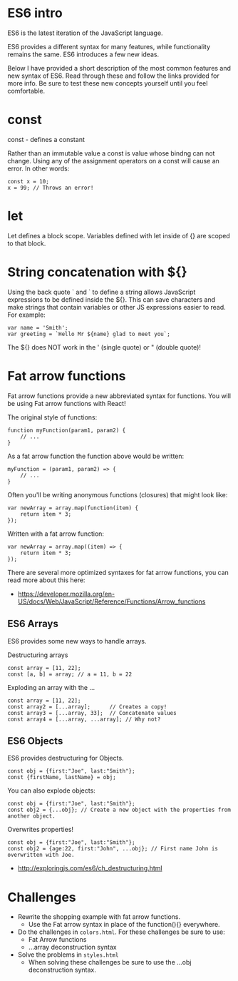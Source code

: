 # ES6 intro

ES6 is the latest iteration of the JavaScript language. 

ES6 provides a different syntax for many features, while functionality remains 
the same. ES6 introduces a few new ideas. 

Below I have provided a short description of the most common features and new syntax of
ES6. Read through these and follow the links provided for more info. Be sure to test 
these new concepts yourself until you feel comfortable. 

# const

const - defines a constant

Rather than an immutable value a const is value whose bindng can not change. 
Using any of the assignment operators on a const will cause an error. In 
other words: 

```
const x = 10;
x = 99; // Throws an error!
```

# let 

Let defines a block scope. Variables defined with let inside of {} are scoped to 
that block. 

# String concatenation with ${}

Using the back quote \` and \` to define a string allows JavaScript expressions to be 
defined inside the ${}. This can save characters and make strings that contain variables
or other JS expressions easier to read. For example: 

```
var name = 'Smith';
var greeting = `Hello Mr ${name} glad to meet you`;
```

The ${} does NOT work in the ' (single quote) or " (double quote)!

# Fat arrow functions

Fat arrow functions provide a new abbreviated syntax for functions. You will be 
using Fat arrow functions with React! 

The original style of functions: 

```
function myFunction(param1, param2) {
    // ...
}
```

As a fat arrow function the function above would be written: 

```
myFunction = (param1, param2) => {
    // ...
}
```

Often you'll be writing anonymous functions (closures) that might look like: 

```
var newArray = array.map(function(item) {
    return item * 3;
});
```

Written with a fat arrow function: 

```
var newArray = array.map((item) => {
    return item * 3;
});
```

There are several more optimized syntaxes for fat arrow functions, you can read 
more about this here: 

- https://developer.mozilla.org/en-US/docs/Web/JavaScript/Reference/Functions/Arrow_functions 

## ES6 Arrays

ES6 provides some new ways to handle arrays. 

Destructuring arrays 

```
const array = [11, 22];
const [a, b] = array; // a = 11, b = 22
```

Exploding an array with the ...

```
const array = [11, 22];
const array2 = [...array];      // Creates a copy!
const array3 = [...array, 33];  // Concatenate values
const array4 = [...array, ...array]; // Why not?
```

## ES6 Objects 

ES6 provides destructuring for Objects. 

```
const obj = {first:"Joe", last:"Smith"};
const {firstName, lastName} = obj;
```

You can also explode objects:

```
const obj = {first:"Joe", last:"Smith"};
const obj2 = {...obj}; // Create a new object with the properties from another object.
```

Overwrites properties!

```
const obj = {first:"Joe", last:"Smith"};
const obj2 = {age:22, first:"John", ...obj}; // First name John is overwritten with Joe.
```

- http://exploringjs.com/es6/ch_destructuring.html

# Challenges

- Rewrite the shopping example with fat arrow functions. 
    - Use the Fat arrow syntax in place of the function(){} everywhere. 
- Do the challenges in `colors.html`. For these challenges be sure to use: 
    - Fat Arrow functions
    - ...array deconstruction syntax
- Solve the problems in `styles.html`
    - When solving these challenges be sure to use the ...obj deconstruction syntax.









